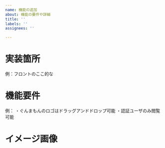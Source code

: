 ```yaml
---
name: 機能の追加
about: 機能の要件や詳細
title: ''
labels: ''
assignees: ''

---
```


# 実装箇所
例：フロントのここ的な

# 機能要件
例：
・ぐんまもんのロゴはドラッグアンドドロップ可能
・認証ユーザのみ閲覧可能

# イメージ画像
